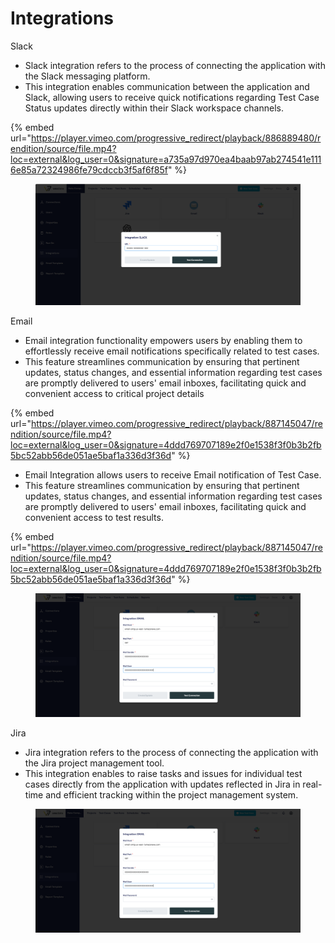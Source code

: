 # Integrations

Slack

* Slack integration refers to the process of connecting the application with the Slack messaging platform.
* This integration enables communication between the application and Slack, allowing users to receive quick notifications regarding Test Case Status updates directly within their Slack workspace channels.

{% embed url="https://player.vimeo.com/progressive_redirect/playback/886889480/rendition/source/file.mp4?loc=external&log_user=0&signature=a735a97d970ea4baab97ab274541e1116e85a72324986fe79cdccb3f5af6f85f" %}

<figure><img src="../../.gitbook/assets/image (1) (1).png" alt=""><figcaption></figcaption></figure>



Email

* Email integration functionality empowers users by enabling them to effortlessly receive email notifications specifically related to test cases.
* This feature streamlines communication by ensuring that pertinent updates, status changes, and essential information regarding test cases are promptly delivered to users' email inboxes, facilitating quick and convenient access to critical project details

{% embed url="https://player.vimeo.com/progressive_redirect/playback/887145047/rendition/source/file.mp4?loc=external&log_user=0&signature=4ddd769707189e2f0e1538f3f0b3b2fb5bc52abb56de051ae5baf1a336d3f36d" %}

* Email Integration allows users to receive Email notification of Test Case.
* This feature streamlines communication by ensuring that pertinent updates, status changes, and essential information regarding test cases are promptly delivered to users' email inboxes, facilitating quick and convenient access to test results.

{% embed url="https://player.vimeo.com/progressive_redirect/playback/887145047/rendition/source/file.mp4?loc=external&log_user=0&signature=4ddd769707189e2f0e1538f3f0b3b2fb5bc52abb56de051ae5baf1a336d3f36d" %}

<figure><img src="../../.gitbook/assets/image (3).png" alt=""><figcaption></figcaption></figure>

Jira

* Jira integration refers to the process of connecting the application with the Jira project management tool.
* This integration enables to raise tasks and issues for individual test cases directly from the application with updates reflected in Jira in real-time and efficient tracking within the project management system.

<figure><img src="../../.gitbook/assets/image (4).png" alt=""><figcaption></figcaption></figure>





